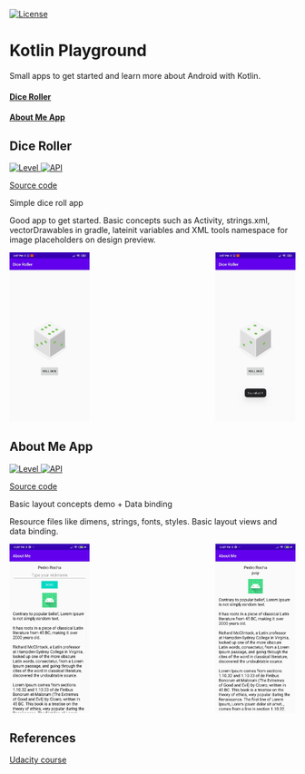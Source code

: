 <a href="https://opensource.org/licenses/Apache-2.0"><img alt="License" src="https://img.shields.io/badge/License-Apache%202.0-blue.svg"/></a>

# Kotlin Playground
Small apps to get started and learn more about Android with Kotlin. 

#### [Dice Roller](#markdown-header-dice-roller)
#### [About Me App](#markdown-header-about-me-app)


## Dice Roller
<a align="center" href="https://img.shields.io/badge/API-19%2B-brightgreen.svg?style=flat">
    <img alt="Level" src="https://img.shields.io/badge/Level-Beginner-green"/>
</a>
<a align="center" href="https://img.shields.io/badge/API-19%2B-brightgreen.svg?style=flat">
    <img alt="API" src="https://img.shields.io/badge/API-19%2B-brightgreen.svg?style=flat"/>
</a>

[Source code](https://github.com/Pedr0Rocha/kotlin-playground/tree/master/DiceRoller)

Simple dice roll app

Good app to get started. Basic concepts such as Activity, strings.xml, vectorDrawables in gradle, lateinit variables and XML tools namespace for image placeholders on design preview.

<div width="100%">
    <img width="28%" src="DiceRoller/images/image1.jpeg">
    <img width="28%" src="DiceRoller/images/image2.jpeg" align="right">
</div>


## About Me App
<a align="center" href="https://img.shields.io/badge/API-19%2B-brightgreen.svg?style=flat">
    <img alt="Level" src="https://img.shields.io/badge/Level-Beginner-green"/>
</a>
<a align="center" href="https://img.shields.io/badge/API-19%2B-brightgreen.svg?style=flat">
    <img alt="API" src="https://img.shields.io/badge/API-19%2B-brightgreen.svg?style=flat"/>
</a>

[Source code](https://github.com/Pedr0Rocha/kotlin-playground/tree/master/AboutMe)

Basic layout concepts demo + Data binding

Resource files like dimens, strings, fonts, styles. Basic layout views and data binding. 

<div width="100%">
    <img width="28%" src="AboutMe/images/image1.jpeg">
    <img width="28%" src="AboutMe/images/image2.jpeg" align="right">
</div>

## References

[Udacity course](https://classroom.udacity.com/courses/ud9012)
